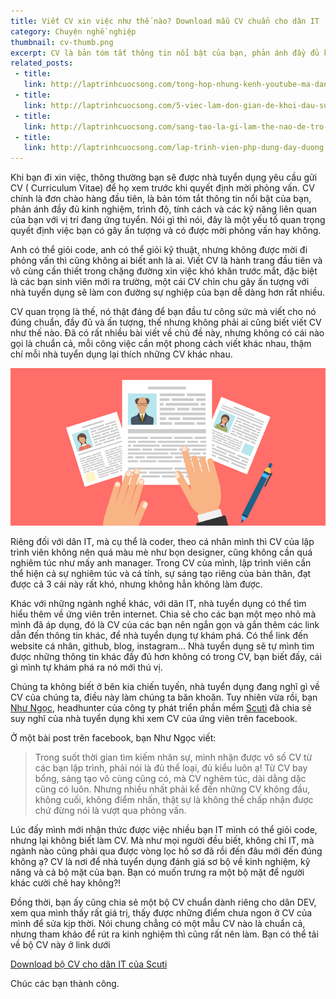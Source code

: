 ```yaml
---
title: Viết CV xin việc như thế nào? Download mẫu CV chuẩn cho dân IT
category: Chuyện nghề nghiệp
thumbnail: cv-thumb.png
excerpt: CV là bản tóm tắt thông tin nổi bật của bạn, phản ánh đầy đủ kinh nghiệm, trình độ, tính cách và các kỹ năng liên quan của bạn với vị trí đang ứng tuyển. Nói gì thì nói, đây là một yếu tố quan trọng quyết định việc bạn có gây ấn tượng và có được mời phỏng vấn hay không.
related_posts:
 - title: 
   link: http://laptrinhcuocsong.com/tong-hop-nhung-kenh-youtube-ma-dan-cong-nghe-nen-theo-doi-phan-2.html
 - title: 
   link: http://laptrinhcuocsong.com/5-viec-lam-don-gian-de-khoi-dau-su-nghiep-lap-trinh-vien-nghiem-tuc.html
 - title: 
   link: http://laptrinhcuocsong.com/sang-tao-la-gi-lam-the-nao-de-tro-nen-sang-tao.html
 - title: 
   link: http://laptrinhcuocsong.com/lap-trinh-vien-php-dung-day-duong.html
---
```

Khi bạn đi xin việc, thông thường bạn sẽ được nhà tuyển dụng yêu cầu gửi CV ( Curriculum Vitae) để họ xem trước khi quyết định mời phỏng vấn. CV chính là đơn chào hàng đầu tiên, là bản tóm tắt thông tin nổi bật của bạn, phản ánh đầy đủ kinh nghiệm, trình độ, tính cách và các kỹ năng liên quan của bạn với vị trí đang ứng tuyển. Nói gì thì nói, đây là một yếu tố quan trọng quyết định việc bạn có gây ấn tượng và có được mời phỏng vấn hay không.

Anh có thể giỏi code, anh có thể giỏi kỹ thuật, nhưng không được mời đi phỏng vấn thì cũng không ai biết anh là ai. Viết CV là hành trang đầu tiên và vô cùng cần thiết trong chặng đường xin việc khó khăn trước mắt, đặc biệt là các bạn sinh viên mới ra trường, một cái CV chỉn chu gây ấn tượng với nhà tuyển dụng sẽ làm con đường sự nghiệp của bạn dễ dàng hơn rất nhiều. 

CV quan trọng là thế, nó thật đáng để bạn đầu tư công sức mà viết cho nó đúng chuẩn, đầy đủ và ấn tượng, thế nhưng không phải ai cũng biết viết CV như thế nào. Đã có rất nhiều bài viết về chủ đề này, nhưng không có cái nào gọi là chuẩn cả, mỗi công việc cần một phong cách viết khác nhau, thậm chí mỗi nhà tuyển dụng lại thích những CV khác nhau. 

![CV xin việc](images/cv-xin-viec.png)

Riêng đối với dân IT, mà cụ thể là coder, theo cá nhân mình thì CV của lập trình viên không nên quá màu mè như bọn designer, cũng không cần quá nghiêm túc như mấy anh manager. Trong CV của mình, lập trình viên cần thể hiện cả sự nghiêm túc và cá tính, sự sáng tạo riêng của bản thân, đạt được cả  3 cái này rất khó, nhưng không hẳn không làm được.

Khác với những ngành nghề khác, với dân IT, nhà tuyển dụng có thể tìm hiểu thêm về ứng viên trên internet. Chia sẻ cho các bạn một mẹo nhỏ mà mình đã áp dụng, đó là CV của các bạn nên ngắn gọn và gắn thêm các link dẫn đến thông tin khác, để nhà tuyển dụng tự khám phá. Có thể link đến website cá nhân, github, blog, instagram... Nhà tuyển dụng sẽ tự mình tìm được những thông tin khác đầy đủ hơn không có trong CV, bạn biết đấy, cái gì mình tự khám phá ra nó mới thú vị.

Chúng ta không biết ở bên kia chiến tuyến, nhà tuyển dụng đang nghĩ gì về CV của chúng ta, điều này làm chúng ta băn khoăn. Tuy nhiên vừa rồi, bạn [Như Ngọc](https://www.facebook.com/profile.php?id=100009815865200), headhunter của công ty phát triển phần mềm [Scuti](http://www.scuti.asia) đã chia sẻ suy nghĩ của nhà tuyển dụng khi xem CV của ứng viên trên facebook.

Ở một bài post trên facebook, bạn Như Ngọc viết:

> Trong suốt thời gian tìm kiếm nhân sự, mình nhận được vô số CV từ các bạn lập trình, phải nói là đủ thể loại, đủ kiểu luôn ạ! Từ CV bay bổng, sáng tạo vô cùng cũng có, mà CV nghêm túc, dài dằng dặc cũng có luôn. Nhưng nhiều nhất phải kể đến những CV không đầu, không cuối, không điểm nhấn, thật sự là không thể chấp nhận được chứ đừng nói là vượt qua phỏng vấn.

Lúc đấy mình mới nhận thức được việc nhiều bạn IT mình có thể giỏi code, nhưng lại không biết làm CV. Mà như mọi người đều biết, không chỉ IT, mà ngành nào cũng phải qua được vòng lọc hồ sơ đã rồi đến đâu mới đến đúng không ạ? CV là nơi để nhà tuyển dụng đánh giá sơ bộ về kinh nghiệm, kỹ năng và cả bộ mặt của bạn. Bạn có muốn trưng ra một bộ mặt để người khác cười chê hay không?!

Đồng thời, bạn ấy cũng chia sẻ một bộ CV chuẩn dành riêng cho dân DEV, xem qua mình thấy rất giá trị, thấy được những điểm chưa ngon ở CV của mình để sửa kịp thời. Nói chung chẳng có một mẫu CV nào là chuẩn cả, nhưng tham khảo để rút ra kinh nghiệm thì cũng rất nên làm. Bạn có thể tải về bộ CV này ở link dưới

[Download bộ CV cho dân IT của Scuti](https://drive.google.com/drive/folders/0Byby9x37n82oSlc4cHRVbUNGak0)

Chúc các bạn thành công.
